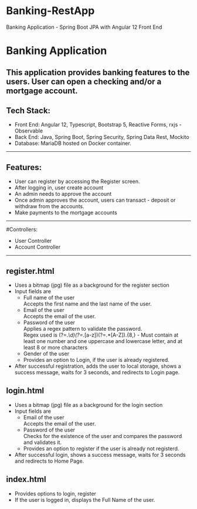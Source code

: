 # Banking-RestApp
Banking Application - Spring Boot JPA with Angular 12 Front End
# Banking Application
This application provides banking features to the users. User can open a checking and/or a mortgage account. 
------------------------------------------------------

## Tech Stack:
 - Front End: Angular 12, Typescript, Bootstrap 5, Reactive Forms, rxjs - Observable
 - Back End: Java, Spring Boot, Spring Security, Spring Data Rest, Mockito
 - Database: MariaDB hosted on Docker container.

 ---------------------
## Features:
 - User can register by accessing the Register screen. 
 - After logging in, user create account
 - An admin needs to approve the account
 - Once admin approves the account, users can transact - deposit or withdraw from the accounts.
 - Make payments to the mortgage accounts
----------------------
#Controllers:
 - User Controller
 - Account Controller
----------------------

## register.html
- Uses a bitmap (jpg) file as a background for the register section
- Input fields are
    - Full name of the user <br />
      Accepts the first name and the last name of the user.
    - Email of the user <br />
      Accepts the email of the user. 
    - Password of the user <br />
      Applies a regex pattern to validate the password. <br />
      Regex used is (?=.*\d)(?=.*[a-z])(?=.*[A-Z]).{8,} - Must contain at least one number and one uppercase and lowercase letter, and at least 8 or more characters
    - Gender of the user <br />
    - Provides an option to Login, if the user is already registered.
- After successful registration, adds the user to local storage, shows a success message, waits for 3 seconds, and redirects to Login page.

## login.html
- Uses a bitmap (jpg) file as a background for the login section
- Input fields are
    - Email of the user <br />
      Accepts the email of the user. 
    - Password of the user <br />
      Checks for the existence of the user and compares the password and validates it.
    - Provides an option to register if the user is already not registerd.
- After successful login, shows a success message, waits for 3 seconds and redirects to Home Page.

## index.html
- Provides options to login, register
- If the user is logged in, displays the Full Name of the user.
